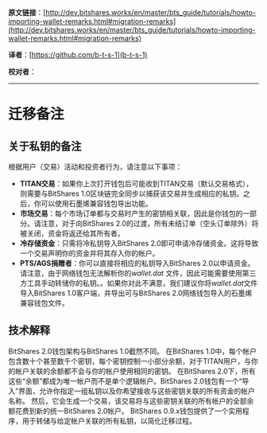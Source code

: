   **原文链接**：[http://dev.bitshares.works/en/master/bts_guide/tutorials/howto-importing-wallet-remarks.html#migration-remarks](http://dev.bitshares.works/en/master/bts_guide/tutorials/howto-importing-wallet-remarks.html#migration-remarks)
 
 **译者**：[https://github.com/b-t-s-1](b-t-s-1)
 
 **校对者**： 
  
***  


# 迁移备注

## 关于私钥的备注

根据用户（交易）活动和投资者行为，请注意以下事项：

* **TITAN交易**：如果你上次打开钱包后可能收到TITAN交易（默认交易格式），则需要与BitShares 1.0区块链完全同步以捕获该交易并生成相应的私钥。之后，你可以使用石墨烯兼容钱包导出功能。
* **市场交易**：每个市场订单都与交易时产生的密钥相关联，因此是你钱包的一部分。请注意，对于向BitShares 2.0的过渡，所有未结订单（空头订单除外）将被关闭，资金将返还给其所有者。
* **冷存储资金**：只需将冷私钥导入BitShares 2.0即可申请冷存储资金。这将导致一个交易声明你的资金并将其存入你的帐户。
* **PTS/AGS捐赠者**：你可以直接将相应的私钥导入BitShares 2.0以申请资金。请注意，由于网络钱包无法解析你的*wallet.dat* 文件，因此可能需要使用第三方工具手动转储你的私钥。。如果你对此不满意，我们建议你将*wallet.dat*文件导入BitShares 1.0客户端，并导出可与BitShares 2.0网络钱包导入的石墨烯兼容钱包文件。

## 技术解释

BitShares 2.0钱包架构与BitShares 1.0截然不同。 在BitShares 1.0中，每个帐户包含数十个甚至数千个密钥，每个密钥控制一小部分余额，对于TITAN用户，与你的帐户关联的余额都不会与你的帐户使用相同的密钥。 在BitShares 2.0下，所有这些“余额”都成为唯一帐户而不是单个逻辑帐户。BitShares 2.0钱包有一个“导入”界面，允许你指定一组私钥以及你希望接收与这些密钥关联的所有资金的帐户名称。 然后，它会生成一个交易，该交易将与这些密钥关联的所有帐户的全部余额花费到新的统一BitShares 2.0帐户。 BitShares 0.9.x钱包提供了一个实用程序，用于转储与给定帐户关联的所有私钥，以简化迁移过程。